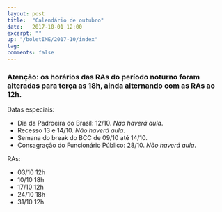```yaml
---
layout: post
title:  "Calendário de outubro"
date:   2017-10-01 12:00
excerpt: ""
up: "/boletIME/2017-10/index"
tag:
comments: false 
---
```

<h3>Atenção: os horários das RAs do período noturno foram alteradas 
para terça as 18h, ainda alternando com as RAs ao 12h.</h3>

Datas especiais:

- Dia da Padroeira do Brasil: 12/10. _Não haverá aula_.
- Recesso 13 e 14/10. _Não haverá aula_.
- Semana do break do BCC de 09/10 até 14/10.
- Consagração do Funcionário Público: 28/10. _Não haverá aula_.

RAs:

- 03/10 12h
- 10/10 18h
- 17/10 12h
- 24/10 18h
- 31/10 12h
